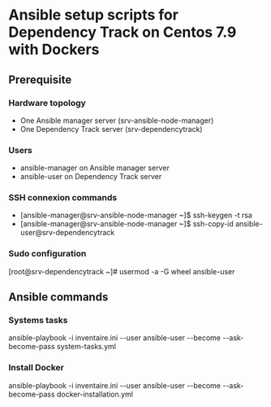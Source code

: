 # Ansible setup scripts for Dependency Track on Centos 7.9 with Dockers

## Prerequisite

### Hardware topology

- One Ansible manager server (srv-ansible-node-manager)
- One Dependency Track server (srv-dependencytrack)

### Users

- ansible-manager on Ansible manager server
- ansible-user on Dependency Track server

### SSH connexion commands

- [ansible-manager@srv-ansible-node-manager ~]$ ssh-keygen -t rsa
- [ansible-manager@srv-ansible-node-manager ~]$ ssh-copy-id ansible-user@srv-dependencytrack

### Sudo configuration

[root@srv-dependencytrack ~]# usermod -a -G wheel ansible-user

## Ansible commands

### Systems tasks

ansible-playbook -i inventaire.ini --user ansible-user --become --ask-become-pass system-tasks.yml

### Install Docker

ansible-playbook -i inventaire.ini --user ansible-user --become --ask-become-pass docker-installation.yml

